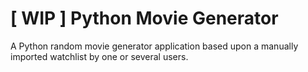 # [ WIP ] Python Movie Generator
A Python random movie generator application based upon a manually imported watchlist by one or several users.
